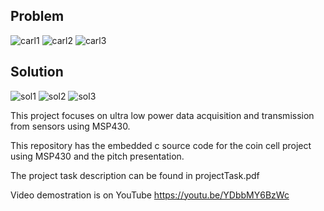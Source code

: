 ## Problem

![carl1](https://user-images.githubusercontent.com/67382222/111897688-b75fe100-8a21-11eb-9296-ddcab4d1d0a2.JPG)
![carl2](https://user-images.githubusercontent.com/67382222/111897691-bb8bfe80-8a21-11eb-8bdc-710366b2fd05.JPG)
![carl3](https://user-images.githubusercontent.com/67382222/111897694-be86ef00-8a21-11eb-9880-c76c052a3408.JPG)

## Solution

![sol1](https://user-images.githubusercontent.com/67382222/111897703-c34ba300-8a21-11eb-8997-4a7d14ee75ba.JPG)
![sol2](https://user-images.githubusercontent.com/67382222/111897705-c777c080-8a21-11eb-85cd-7b7344e23e93.JPG)
![sol3](https://user-images.githubusercontent.com/67382222/111897708-ca72b100-8a21-11eb-920c-f60203d7d38d.JPG)

This project focuses on ultra low power data acquisition and transmission from sensors using MSP430.

This repository has the embedded c source code for the coin cell project using MSP430 and the pitch presentation.

The project task description can be found in projectTask.pdf 

Video demostration is on YouTube https://youtu.be/YDbbMY6BzWc

